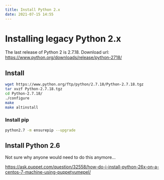 ```yaml
---
title: Install Python 2.x
date: 2021-07-15 14:55
---
```


# Installing legacy Python 2.x

The last release of Python 2 is 2.7.18. Download url: https://www.python.org/downloads/release/python-2718/

## Install

```bash
wget https://www.python.org/ftp/python/2.7.18/Python-2.7.18.tgz
tar xvzf Python-2.7.18.tgz
cd Python-2.7.18/
./configure
make
make altinstall
```

### Install pip

```bash
python2.7 -m ensurepip --upgrade
```

## Install Python 2.6

Not sure why anyone would need to do this anymore...

https://ask.puppet.com/question/32558/how-do-i-install-python-26x-on-a-centos-7-machine-using-puppetyumepel/
